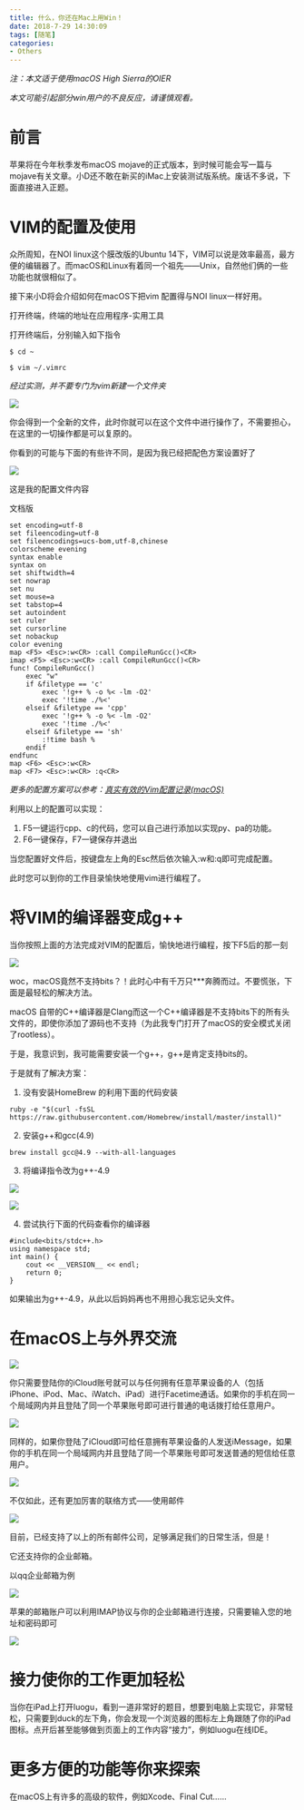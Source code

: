 ```yaml
---
title: 什么，你还在Mac上用Win！
date: 2018-7-29 14:30:09
tags: [随笔] 
categories:
- Others   
---
```


*注：本文适于使用macOS High Sierra的OIER*

*本文可能引起部分win用户的不良反应，请谨慎观看。*

<!--more-->

# 前言

苹果将在今年秋季发布macOS mojave的正式版本，到时候可能会写一篇与mojave有关文章。小D还不敢在新买的iMac上安装测试版系统。废话不多说，下面直接进入正题。

# VIM的配置及使用

众所周知，在NOI linux这个膜改版的Ubuntu 14下，VIM可以说是效率最高，最方便的编辑器了。而macOS和Linux有着同一个祖先——Unix，自然他们俩的一些功能也就很相似了。

接下来小D将会介绍如何在macOS下把vim 配置得与NOI linux一样好用。

打开终端，终端的地址在应用程序-实用工具

打开终端后，分别输入如下指令

```
$ cd ~
```

```
$ vim ~/.vimrc
```

*经过实测，并不要专门为vim新建一个文件夹*

![](https://s1.ax1x.com/2018/07/29/PaNb36.png)

你会得到一个全新的文件，此时你就可以在这个文件中进行操作了，不需要担心，在这里的一切操作都是可以复原的。

你看到的可能与下面的有些许不同，是因为我已经把配色方案设置好了

![](https://s1.ax1x.com/2018/07/29/PaNLjO.png)

这是我的配置文件内容

文档版

```
set encoding=utf-8
set fileencoding=utf-8
set fileencodings=ucs-bom,utf-8,chinese
colorscheme evening
syntax enable
syntax on
set shiftwidth=4
set nowrap
set nu 
set mouse=a
set tabstop=4
set autoindent
set ruler
set cursorline
set nobackup
color evening
map <F5> <Esc>:w<CR> :call CompileRunGcc()<CR>
imap <F5> <Esc>:w<CR> :call CompileRunGcc()<CR>
func! CompileRunGcc()
    exec "w" 
    if &filetype == 'c' 
        exec '!g++ % -o %< -lm -O2'
        exec '!time ./%<'
    elseif &filetype == 'cpp'
        exec '!g++ % -o %< -lm -O2'
        exec '!time ./%<'
    elseif &filetype == 'sh'
        :!time bash %
    endif                                                                              
endfunc 
map <F6> <Esc>:w<CR>
map <F7> <Esc>:w<CR> :q<CR> 
```

*更多的配置方案可以参考：[真实有效的Vim配置记录(macOS)](https://www.jianshu.com/p/a03fcb09924c)*

利用以上的配置可以实现：

1. F5一键运行cpp、c的代码，您可以自己进行添加以实现py、pa的功能。
2. F6一键保存，F7一键保存并退出

当您配置好文件后，按键盘左上角的Esc然后依次输入:w和:q即可完成配置。

此时您可以到你的工作目录愉快地使用vim进行编程了。

# 将VIM的编译器变成g++

当你按照上面的方法完成对VIM的配置后，愉快地进行编程，按下F5后的那一刻

![](https://s1.ax1x.com/2018/07/29/PaNrAs.png)

woc，macOS竟然不支持bits？！此时心中有千万只***奔腾而过。不要慌张，下面是最轻松的解决方法。

macOS 自带的C++编译器是Clang而这一个C++编译器是不支持bits下的所有头文件的，即使你添加了源码也不支持（为此我专门打开了macOS的安全模式关闭了rootless）。

于是，我意识到，我可能需要安装一个g++，g++是肯定支持bits的。

于是就有了解决方案：

1. 没有安装HomeBrew 的利用下面的代码安装

```
ruby -e "$(curl -fsSL https://raw.githubusercontent.com/Homebrew/install/master/install)"
```

2. 安装g++和gcc(4.9)

```
brew install gcc@4.9 --with-all-languages
```

3. 将编译指令改为g++-4.9

![](https://s1.ax1x.com/2018/07/29/PaNg3V.png)

![](https://s1.ax1x.com/2018/07/29/PaNfuF.png)

  

4. 尝试执行下面的代码查看你的编译器

```
#include<bits/stdc++.h>
using namespace std;
int main() {
    cout << __VERSION__ << endl;
    return 0;
}
```

如果输出为g++-4.9，从此以后妈妈再也不用担心我忘记头文件。


# 在macOS上与外界交流

![](https://s1.ax1x.com/2018/07/29/PaNB7j.png)

你只需要登陆你的iCloud账号就可以与任何拥有任意苹果设备的人（包括iPhone、iPod、Mac、iWatch、iPad）进行Facetime通话。如果你的手机在同一个局域网内并且登陆了同一个苹果账号即可进行普通的电话拨打给任意用户。

![](https://s1.ax1x.com/2018/07/29/PaNsNn.png)

同样的，如果你登陆了iCloud即可给任意拥有苹果设备的人发送iMessage，如果你的手机在同一个局域网内并且登陆了同一个苹果账号即可发送普通的短信给任意用户。

![](https://s1.ax1x.com/2018/07/29/PaNc90.png)

不仅如此，还有更加厉害的联络方式——使用邮件

![](https://s1.ax1x.com/2018/07/29/PaUp4I.png)

目前，已经支持了以上的所有邮件公司，足够满足我们的日常生活，但是！

它还支持你的企业邮箱。

以qq企业邮箱为例

![](https://s1.ax1x.com/2018/07/29/PaN4HJ.png)

苹果的邮箱账户可以利用IMAP协议与你的企业邮箱进行连接，只需要输入您的地址和密码即可

![](https://s1.ax1x.com/2018/07/29/PaNRjU.png)

# 接力使你的工作更加轻松

当你在iPad上打开luogu，看到一道非常好的题目，想要到电脑上实现它，非常轻松，只需要到duck的左下角，你会发现一个浏览器的图标左上角跟随了你的iPad图标。点开后甚至能够做到页面上的工作内容“接力”，例如luogu在线IDE。

# 更多方便的功能等你来探索

在macOS上有许多的高级的软件，例如Xcode、Final Cut……